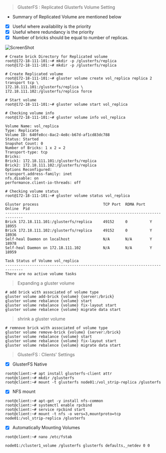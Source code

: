 >GlusterFS : Replicated Glusterfs Volume Setting
* Summary of Replicated Volume are mentioned below
- [x] Useful where availability is the priority
- [x] Useful where redundancy is the priority
- [x] Number of bricks should be equal to number of replicas. 

![ScreenShot](https://cloud.githubusercontent.com/assets/10970993/7412379/d75272a6-ef5f-11e4-869a-c355e8505747.png)
```
# Create brick Directory for Replicated volume
root@172-18-111-101:~# mkdir -p /glusterfs/replica 
root@172-18-111-101:~# mkdir -p /glusterfs/replica 

# Create Replicated volume 
root@172-18-111-101:~# gluster volume create vol_replica replica 2 transport tcp \
172.18.111.101:/glusterfs/replica \
172.18.111.102:/glusterfs/replica force

# Start volume
root@172-18-111-101:~# gluster volume start vol_replica

# Checking volume info
root@172-18-111-101:~# gluster volume info vol_replica

Volume Name: vol_replica
Type: Replicate
Volume ID: 640fe8cc-8ac2-4e8c-b67d-af1cd83dc788
Status: Started
Snapshot Count: 0
Number of Bricks: 1 x 2 = 2
Transport-type: tcp
Bricks:
Brick1: 172.18.111.101:/glusterfs/replica
Brick2: 172.18.111.102:/glusterfs/replica
Options Reconfigured:
transport.address-family: inet
nfs.disable: on
performance.client-io-threads: off

# Checking volume status
root@172-18-111-101:~# gluster volume status vol_replica

Gluster process                             TCP Port  RDMA Port  Online  Pid
------------------------------------------------------------------------------
Brick 172.18.111.101:/glusterfs/replica     49152     0          Y       18955
Brick 172.18.111.102:/glusterfs/replica     49152     0          Y       18936
Self-heal Daemon on localhost               N/A       N/A        Y       18978
Self-heal Daemon on 172.18.111.102          N/A       N/A        Y       18959
 
Task Status of Volume vol_replica
------------------------------------------------------------------------------
There are no active volume tasks
```
>Expanding a gluster volume
```
# add brick with associated of volume type
gluster volume add-brick {volume} {server:/brick}
gluster volume rebalance {volume} start
gluster volume rebalance {volume} fix-layout start
gluster volume rebalence {volume} migrate data start
```
>shrink a gluster volume
```
# remnove brick with associated of volume type
gluster volume remove-brick {volume} {server:/brick}
gluster volume rebalance {volume} start
gluster volume rebalance {volume} fix-layout start
gluster volume rebalence {volume} migrate data start
```

>GlusterFS : Clients' Settings

- [x] GlusterFS Native
```
root@client:~# apt install glusterfs-client attr
root@client:~# mkdir /glusterfs
root@client:~# mount -t glusterfs node01:/vol_strip-replica /glusterfs
```
- [x] NFS mount
```
root@client:~# apt-get -y install nfs-common 
root@client:~# systemctl enable rpcbind 
root@client:~# service rpcbind start
root@client:~# mount -t nfs -o vers=3,mountproto=tcp node01:/vol_strip-replica /glusterfs
```
- [x] Automatically Mounting Volumes
```
root@client:~# nano /etc/fstab

node01:/cluster1_volume /glusterfs glusterfs defaults,_netdev 0 0

```
